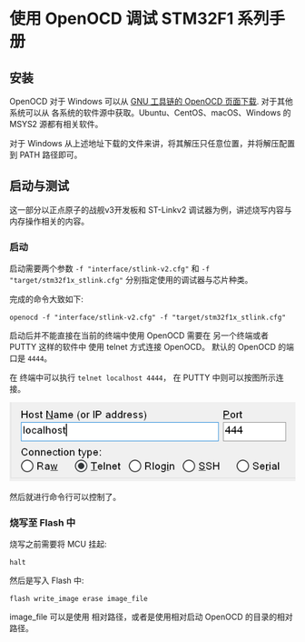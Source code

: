 # 使用 OpenOCD 调试 STM32F1 系列手册

## 安装

OpenOCD 对于 Windows 可以从 [GNU 工具链的 OpenOCD 页面下载](http://gnutoolchains.com/arm-eabi/openocd/).
对于其他系统可以从 各系统的软件源中获取。Ubuntu、CentOS、macOS、Windows 的 MSYS2 源都有相关软件。

对于 Windows 从上述地址下载的文件来讲，将其解压只任意位置，并将解压配置到 PATH 路径即可。

## 启动与测试

这一部分以正点原子的战舰v3开发板和 ST-Linkv2 调试器为例，讲述烧写内容与内存操作相关的内容。

### 启动

启动需要两个参数 `-f "interface/stlink-v2.cfg"`
和 `-f "target/stm32f1x_stlink.cfg"`
分别指定使用的调试器与芯片种类。

完成的命令大致如下:
```
openocd -f "interface/stlink-v2.cfg" -f "target/stm32f1x_stlink.cfg"
```

启动后并不能直接在当前的终端中使用 OpenOCD 需要在 另一个终端或者 PUTTY 这样的软件中 使用 telnet 方式连接 OpenOCD。 默认的 OpenOCD 的端口是 `4444`。

在 终端中可以执行 `telnet localhost 4444`， 在 PUTTY 中则可以按图所示连接。

![PUTTY 连接 Telnet](/img/embedded/stm32/openocd-putty-telnet.png)

然后就进行命令行可以控制了。

### 烧写至 Flash 中

烧写之前需要将 MCU 挂起:
```
halt
```
然后是写入 Flash 中:
```
flash write_image erase image_file
```

image_file 可以是使用 相对路径，或者是使用相对启动 OpenOCD 的目录的相对路径。


